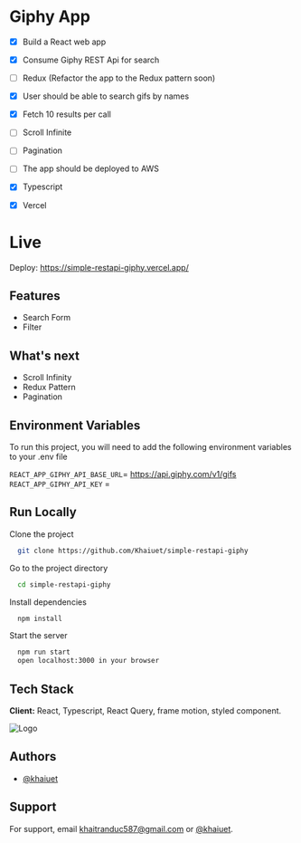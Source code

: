 
# Giphy App

<!-- ![alt text](https://scontent.fhan2-4.fna.fbcdn.net/v/t39.30808-6/345645691_798608508609664_3812325602202492532_n.jpg?_nc_cat=100&ccb=1-7&_nc_sid=730e14&_nc_ohc=qUBIkPKqIQMAX_ohto_&_nc_ht=scontent.fhan2-4.fna&oh=00_AfAIkMq8BH_W7crgILmzNQs1nKPgsMChrGJyxP_6F1B9LQ&oe=645EAEF5)
 -->
- [x] Build a React web app
- [x] Consume Giphy REST Api for search
- [ ] Redux (Refactor the app to the Redux pattern soon)
- [x] User should be able to search gifs by names
- [x] Fetch 10 results per call
- [ ] Scroll Infinite
- [ ] Pagination
- [ ] The app should be deployed to AWS 
- [x] Typescript 
- [x] Vercel


# Live
Deploy: https://simple-restapi-giphy.vercel.app/



## Features

- Search Form
- Filter

## What's next
- Scroll Infinity
- Redux Pattern
- Pagination

## Environment Variables

To run this project, you will need to add the following environment variables to your .env file

 

`REACT_APP_GIPHY_API_BASE_URL`= https://api.giphy.com/v1/gifs 
`REACT_APP_GIPHY_API_KEY` = 



## Run Locally

Clone the project

```bash
  git clone https://github.com/Khaiuet/simple-restapi-giphy
```

Go to the project directory

```bash
  cd simple-restapi-giphy
```

Install dependencies

```bash
  npm install
```

Start the server

```bash
  npm run start
  open localhost:3000 in your browser
```
## Tech Stack 

**Client:** React, Typescript, React Query, frame motion, styled component.

![Logo](https://media.licdn.com/dms/image/C4D0BAQHaaEj67YD-vg/company-logo_200_200/0/1651056286990?e=1689811200&v=beta&t=BhQu6QNOv0ZztdIw6m1EIajUuBJ0zo5qzJROGagENXY)


## Authors

- [@khaiuet](https://www.github.com/khaiuet)


## Support

For support, email khaitranduc587@gmail.com or [@khaiuet](https://www.github.com/khaiuet).



